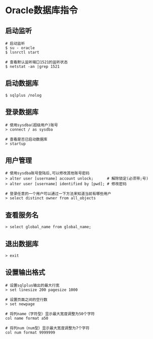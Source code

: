 # Oracle数据库指令

## 启动监听

```shell
# 启动监听
$ su - oracle
$ lsnrctl start

# 查看默认监听端口1521的监听状态
$ netstat -an |grep 1521
```

## 启动数据库

```shell
$ sqlplus /nolog
```

## 登录数据库

```shell
# 使用sysdba(超级用户)账号
> connect / as sysdba

# 查看是否已启动数据库
> startup
```

## 用户管理

```shell
# 使用sysdba账号登陆后,可以修改其他账号密码
> alter user [username] account unlock;      # 解除锁定(必须带;号)
> alter user [username] identified by [pwd]; # 修改密码

# 登录任意的一个用户可以通过一下方法来知道当前有哪些用户
> select distinct owner from all_objects
```

## 查看服务名

```shell
> select global_name from global_name;
```

## 退出数据库

```shell
> exit
```

## 设置输出格式

```shell
# 设置sqlplus输出的最大行宽
> set linesize 200 pagesize 1000

# 设置页面之间的空行数
> set newpage

# 将列name（字符型）显示最大宽度调整为50个字符
col name format a50

# 将列num（num型）显示最大宽度调整为7个字符
col num format 9999999
```

